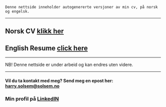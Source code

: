 ﻿```
Denne nettside inneholder autogenererte versjoner av min cv, på norsk og engelsk.
```

***

## Norsk CV [klikk her](https://harrysolsem.github.io/MyCV/cv.html)

## English Resume [click here](https://harrysolsem.github.io/MyCV/resume.html)

***

NB! Denne nettside er under arbeid og kan endres uten videre.   

***

#### Vil du ta kontakt med meg? Send meg en epost her: <harry.solsem@solsem.no>
### Min profil på [LinkedIN](https://bit.ly/solsemlinkedin)
